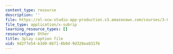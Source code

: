 ```yaml
---
content_type: resource
description: ''
file: https://ol-ocw-studio-app-production.s3.amazonaws.com/courses/3-091sc-introduction-to-solid-state-chemistry-fall-2010/9d2f7e54b3d086718b0d9d328ea831f6_h1dWUja7_5A.srt
file_type: application/x-subrip
learning_resource_types: []
resourcetype: Other
title: 3play caption file
uid: 9d2f7e54-b3d0-8671-8b0d-9d328ea831f6
---
```

